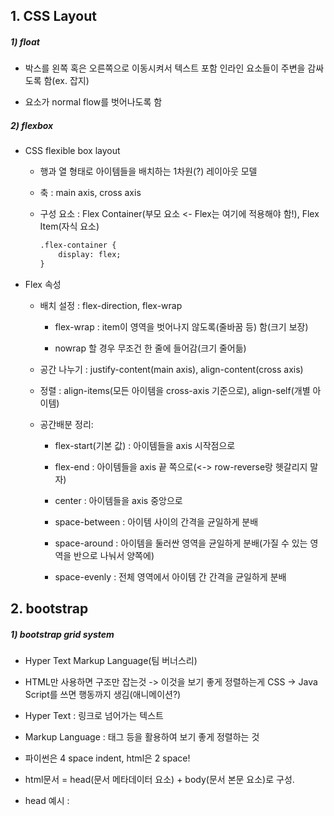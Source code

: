 ## 1. CSS Layout

##### 1) float

- 박스를 왼쪽 혹은 오른쪽으로 이동시켜서 텍스트 포함 인라인 요소들이 주변을 감싸도록 함(ex. 잡지)

- 요소가 normal flow를 벗어나도록 함

##### 2) flexbox

- CSS flexible box layout
  
  - 행과 열 형태로 아이템들을 배치하는 1차원(?) 레이아웃 모델
  
  - 축 : main axis, cross axis
  
  - 구성 요소 : Flex Container(부모 요소 <- Flex는 여기에 적용해야 함!), Flex Item(자식 요소)
    
    ```html
    .flex-container {
        display: flex;
    }
    ```

- Flex 속성
  
  - 배치 설정 : flex-direction, flex-wrap
    
    - flex-wrap : item이 영역을 벗어나지 않도록(줄바꿈 등) 함(크기 보장)
    
    - nowrap 할 경우 무조건 한 줄에 들어감(크기 줄어듦)
  
  - 공간 나누기 : justify-content(main axis), align-content(cross axis)
  
  - 정렬 : align-items(모든 아이템을 cross-axis 기준으로), align-self(개별 아이템)
  
  - 공간배분 정리:
    
    - flex-start(기본 값) : 아이템들을 axis 시작점으로
    
    - flex-end : 아이템들을 axis 끝 쪽으로(<-> row-reverse랑 헷갈리지 말자)
    
    - center : 아이템들을 axis 중앙으로
    
    - space-between : 아이템 사이의 간격을 균일하게 분배
    
    - space-around : 아이템을 둘러싼 영역을 균일하게 분배(가질 수 있는 영역을 반으로 나눠서 양쪽에)
    
    - space-evenly : 전체 영역에서 아이템 간 간격을 균일하게 분배

## 2. bootstrap

##### 1) bootstrap grid system

- Hyper Text Markup Language(팀 버너스리)

- HTML만 사용하면 구조만 잡는것 -> 이것을 보기 좋게 정렬하는게 CSS -> Java Script를 쓰면 행동까지 생김(애니메이션?)

- Hyper Text : 링크로 넘어가는 텍스트

- Markup Language : 태그 등을 활용하여 보기 좋게 정렬하는 것

- 파이썬은 4 space indent, html은 2 space!

- html문서 = head(문서 메타데이터 요소) + body(문서 본문 요소)로 구성.

- head 예시 : <title>, <meta>, <link>, <script>, <style> - CSS

- html 요소 : 시작태그 + 요소 + 종료태그(없는경우도 있음) -> 요소의 중첩을 통해 문서를 구조화

- 속성 : 태그를 구체화해주는 것, 속성명 + 속성값으로 구성, html에서는 = 앞뒤로 공백 x

- 주석 : ctrl + / 로 사용

- 시멘틱 태그 : 태그가 고유한 이름과 의미를 가지는 것(의미론적 마크업 - 검색엔진 최적화)

- 렌더링 : 웹사이트 코드를 웹사이트로 만드는 과정 - DOM(document object model) 트리를 이용하여 렌더링



## 3. Responsive web

##### 1) CSS Selectors

- 선택자 유형 : 기본선택자, 결합자, 의사 클래스/요소
  
  - 전체선택자 : *
  
  - 요소선택자 : 태그를 부르는 것
  
  - 클래스선택자 : 마침표(.) 문자로 시작. 해당 클래스가 적용된 항목을 선택
  
  - ID선택자 : #으로 시작, 해당 아이디가 적용된 항목을 선택. 일반적으로 하나의 문서에 한 번만 사용.

- Lorem + tab : 랜덤한 문자열 자동 생성

- CSS 적용 우선순위 : 범위가 좁을수록 강하다(important >> 인라인 > id > class, 속성 > 요소 > *)
  
  - 만약 같은 범위라면 적는 순서에서 아래에 있는 것이 더 쎔

- CSS 상속 : 부모요소를 자식요소에게 상속
  
  - 상속 되는 것 : Text 관련 요소
  
  - 안되는 것 : Layout 관련 요소

##### 2) CSS 단위

- 크기 단위 : px(고정적), %(백분율, 가변적 레이아웃에서 사용)
  
  - em : (바로위, 부모요소에 대한) 상속의 영향을 받음. 배수 단위, 요소에 지정된 사이즈에 상대적인 사이즈를 가짐
  
  - rem : 상속의 영향을 받지 않고 최상위 요소(html)의 사이즈를 기준으로 배수 단위를 가짐
  
  - 참고 : 브라우저의 기본 텍스트 픽셀은 16px
  
  - viewport : 웹 페이지를 방문한 유저에게 바로 보이게 되는 웹 컨텐츠의 영역(디바이스 화면). vw, vh, vmin, vmax

- 색상 단위
  
  - 색상 키워드(red, blue 등), RGB, HSL(색상 코드 입력)
  
  - 일반적으로는 색상 키워드로 사용 or HSL(코드를 받을 경우)

##### 3) Selectors 심화

- 결합자(Combinators)
  
  - 자손 결합자(공백) : 모든 하위 레벨
  
  - 자식 결합자(>) : 바로 하위 레벨
  
  - 일반 형제 결합자(~) : 같은 레벨 중 하단 모두
  
  - 인접 형제 결합자(+) : 같은 레벨 중 바로 아래

##### 4) Box Model

- CSS 원칙 : CSS의 모든 요소는 박스다. 모든 박스는 위에서부터 아래로, 왼쪽에서 오른쪽으로 쌓인다.

- 하나의 박스는 4가지 영역으로 구성
  
  - margin : 테두리 바깥의 외부 여백. 배경색 지정 불가
  
  - border : 테두리 영역
  
  - padding : 테두리 안쪽의 내부 여백
  
  - content : 글이나 이미지 등 요소의 실제 내용

- shortand 라는 것이 있어서 일일이 top, left, right, bottom 지정할 필요 없이 한 줄에 공백으로 구분하여 작성 가능

- 기본적으로 모든 box-sizing은 content-box 기준. 따라서 전체 크기인 border-size를 보고 싶다면 box-sizing을 border-box로 지정하면 된다.

##### 5) Display

- display : block
  
  - 줄바꿈이 일어나는 요소
  
  - 화면 크기 전체의 가로폭을 차지
  
  - 블록 요소 안에 인라인 요소가 들어갈 수 있음
  
  - 대표적인 블록 요소 : div / ul, ol, li / p / hr / form 등

- display : inline
  
  - 줄바꿈이 일어나지 않는 행의 일부 요소
  
  - content 너비만큼 가로폭 차지
  
  - width, height, margin-top, margin-bottom을 지정할 수 없음
  
  - 상하 여백은 line-height로 지정
  
  - 대표적인 인라인 요소 : span / a / img / input, label / b, em, i, strong 등

##### 6) Position

- 문서상에서 요소의 위치를 지정

- static : 모든 태그의 기본 값(기준 위치)
  
  - 일반적인 요소의 배치 순서를 따름(좌측 상단)
  
  - 부모요소 내에 배치시 부모 위치를 따름

- 아래의 요소들은 좌표 프로퍼터(top, right 등)를 통해 이동 가능
  
  - relative : 상대 위치
  
  - absolute : 절대 위치
  
  - fixed : 고정 위치
  
  - sticky : 스크롤 따라 움직이는 것
